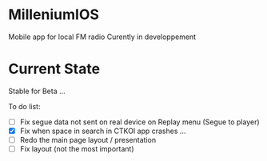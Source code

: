 # MilleniumIOS
Mobile app for local FM radio
Curently in developpement
# Current State
Stable for Beta ...

To do list:

- [ ] Fix segue data not sent on real device on Replay menu (Segue to player)
- [x] Fix when space in search in CTKOI app crashes ...
- [ ] Redo the main page layout / presentation
- [ ] Fix layout (not the most important)
